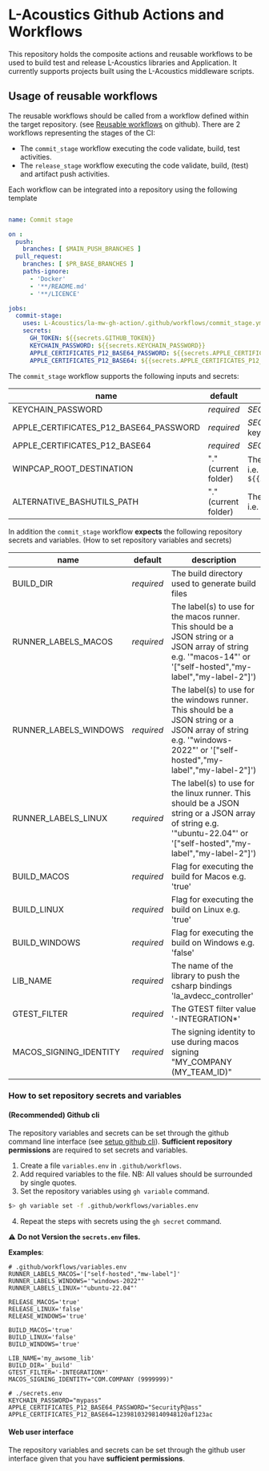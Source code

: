 # L-Acoustics Github Actions and Workflows

This repository holds the composite actions and reusable workflows to be used to build test and release L-Acoustics libraries and Application.
It currently supports projects built using the L-Acoustics middleware scripts.

## Usage of reusable workflows

The reusable workflows should be called from a workflow defined within the target repository. (see [Reusable workflows](https://docs.github.com/en/actions/how-tos/reuse-automations/reuse-workflows) on github).
There are 2 workflows representing the stages of the CI:
- The `commit_stage` workflow executing the code validate, build, test activities.
- The `release_stage` workflow executing the code validate, build, (test) and artifact push activities.

Each workflow can be integrated into a repository using the following template
```yaml

name: Commit stage

on :
  push:
    branches: [ $MAIN_PUSH_BRANCHES ]
  pull_request:
    branches: [ $PR_BASE_BRANCHES ]
    paths-ignore:
      - 'Docker'
      - '**/README.md'
      - '**/LICENCE'

jobs:
  commit-stage:
    uses: L-Acoustics/la-mw-gh-action/.github/workflows/commit_stage.yml@$VERSION_REF
    secrets:
      GH_TOKEN: ${{secrets.GITHUB_TOKEN}}
      KEYCHAIN_PASSWORD: ${{secrets.KEYCHAIN_PASSWORD}}
      APPLE_CERTIFICATES_P12_BASE64_PASSWORD: ${{secrets.APPLE_CERTIFICATES_P12_BASE64_PASSWORD}}
      APPLE_CERTIFICATES_P12_BASE64: ${{secrets.APPLE_CERTIFICATES_P12_BASE64}}
```
The `commit_stage` workflow supports the following inputs and secrets:

|name|default|description|
|----|----------|-----------|
|KEYCHAIN_PASSWORD|_required_|*SECRETS* The password for the created macos keychain|
|APPLE_CERTIFICATES_P12_BASE64_PASSWORD|_required_|*SECRETS* The certificate password required to install it in the keychain|
|APPLE_CERTIFICATES_P12_BASE64|_required_| *SECRETS* The base64 value of the p12 certificate file|
|WINPCAP_ROOT_DESTINATION|"." (current folder)| The folder to which the winpcap expected path will be appended. i.e. `${{inputs.WINPCAP_ROOT_DESTINATION}}/externals/3rdparty/winpcap` |
|ALTERNATIVE_BASHUTILS_PATH|"." (current folder)| The folder to which the bashUtils expected path will be appended. i.e. `${{inputs.ALTERNATIVE_BASHUTILS_PATH}}/scripts/bashUtils` |

In addition the `commit_stage` workflow **expects** the following repository secrets and variables. (How to set repository variables and secrets)

|name|default|description|
|----|-------|-----------|
|BUILD_DIR              |_required_|The build directory used to generate build files|
|RUNNER_LABELS_MACOS    |_required_|The label(s) to use for the macos runner. This should be a JSON string or a JSON array of string e.g. '"macos-14"' or '["self-hosted","my-label","my-label-2"]')|
|RUNNER_LABELS_WINDOWS  |_required_|The label(s) to use for the windows runner. This should be a JSON string or a JSON array of string e.g. '"windows-2022"' or '["self-hosted","my-label","my-label-2"]')|
|RUNNER_LABELS_LINUX    |_required_|The label(s) to use for the linux runner. This should be a JSON string or a JSON array of string e.g. '"ubuntu-22.04"' or '["self-hosted","my-label","my-label-2"]')|
|BUILD_MACOS            |_required_|Flag for executing the build for Macos e.g. 'true'|
|BUILD_LINUX            |_required_|Flag for executing the build on Linux e.g. 'true'|
|BUILD_WINDOWS          |_required_|Flag for executing the build on Windows e.g. 'false'|
|LIB_NAME               |_required_|The name of the library to push the csharp bindings 'la_avdecc_controller'|
|GTEST_FILTER           |_required_|The GTEST filter value '-INTEGRATION*'|
|MACOS_SIGNING_IDENTITY |_required_|The signing identity to use during macos signing "MY_COMPANY (MY_TEAM_ID)"|

### How to set repository secrets and variables
#### (Recommended) Github cli
The repository variables and secrets can be set through the github command line interface (see [setup github cli](https://docs.github.com/en/github-cli/github-cli/quickstart)). **Sufficient repository permissions** are required to set secrets and variables.
1. Create a file `variables.env` in `.github/workflows`.
2. Add required variables to the file. NB: All values should be surrounded by single quotes.
3. Set the repository variables using `gh variable` command.
```bash
$> gh variable set -f .github/workflows/variables.env
```
4. Repeat the steps with secrets using the `gh secret` command.

⚠️ **Do not Version the `secrets.env` files.**

**Examples**:
```env
# .github/workflows/variables.env
RUNNER_LABELS_MACOS='["self-hosted","mw-label"]'
RUNNER_LABELS_WINDOWS='"windows-2022"'
RUNNER_LABELS_LINUX='"ubuntu-22.04"'

RELEASE_MACOS='true'
RELEASE_LINUX='false'
RELEASE_WINDOWS='true'

BUILD_MACOS='true'
BUILD_LINUX='false'
BUILD_WINDOWS='true'

LIB_NAME='my_awsome_lib'
BUILD_DIR='_build'
GTEST_FILTER='-INTEGRATION*'
MACOS_SIGNING_IDENTITY="COM.COMPANY (9999999)"
```

```env
# ./secrets.env
KEYCHAIN_PASSWORD="mypass"
APPLE_CERTIFICATES_P12_BASE64_PASSWORD="SecurityP@ass"
APPLE_CERTIFICATES_P12_BASE64=12398103298140948120af123ac

```
#### Web user interface
The repository variables and secrets can be set through the github user interface given that you have **sufficient permissions**.







